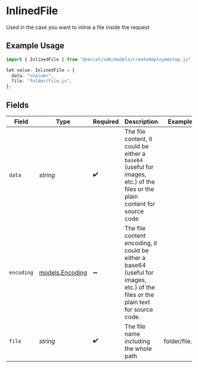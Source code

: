 # InlinedFile

Used in the case you want to inline a file inside the request

## Example Usage

```typescript
import { InlinedFile } from "@vercel/sdk/models/createdeploymentop.js";

let value: InlinedFile = {
  data: "<value>",
  file: "folder/file.js",
};
```

## Fields

| Field                                                                                                                            | Type                                                                                                                             | Required                                                                                                                         | Description                                                                                                                      | Example                                                                                                                          |
| -------------------------------------------------------------------------------------------------------------------------------- | -------------------------------------------------------------------------------------------------------------------------------- | -------------------------------------------------------------------------------------------------------------------------------- | -------------------------------------------------------------------------------------------------------------------------------- | -------------------------------------------------------------------------------------------------------------------------------- |
| `data`                                                                                                                           | *string*                                                                                                                         | :heavy_check_mark:                                                                                                               | The file content, it could be either a `base64` (useful for images, etc.) of the files or the plain content for source code      |                                                                                                                                  |
| `encoding`                                                                                                                       | [models.Encoding](../models/encoding.md)                                                                                         | :heavy_minus_sign:                                                                                                               | The file content encoding, it could be either a base64 (useful for images, etc.) of the files or the plain text for source code. |                                                                                                                                  |
| `file`                                                                                                                           | *string*                                                                                                                         | :heavy_check_mark:                                                                                                               | The file name including the whole path                                                                                           | folder/file.js                                                                                                                   |